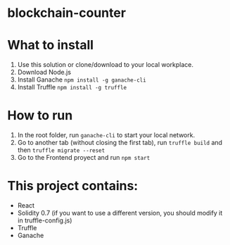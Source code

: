 # blockchain-counter

# What to install
1. Use this solution or clone/download to your local workplace.
2. Download Node.js
3. Install Ganache ``npm install -g ganache-cli``
4. Install Truffle ``npm install -g truffle``

# How to run
1. In the root folder, run ``ganache-cli`` to start your local network.
2. Go to another tab (without closing the first tab), run ``truffle build`` and then ``truffle migrate --reset``
3. Go to the Frontend proyect and run ``npm start``


# This project contains:
- React
- Solidity 0.7 (if you want to use a different version, you should modify it in truffle-config.js)
- Truffle
- Ganache